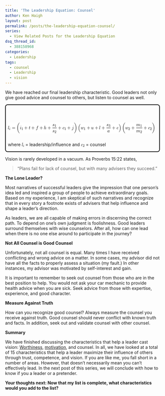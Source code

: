 ```yaml
---
title: 'The Leadership Equation: Counsel'
author: Ken Haigh
layout: post
permalink: /posts/the-leadership-equation-counsel/
series:
  - View Related Posts for the Leadership Equation
dsq_thread_id:
  - 388158968
categories:
  - Leadership
tags:
  - counsel
  - Leadership
  - vision
---
```

We have reached our final leadership characteristic. Good leaders not only give good advice and counsel to others, but listen to counsel as well.

<div style="border: 2px solid #000; padding: 7px 7px 0px; margin-bottom: 7px; border-radius: 8px; -moz-border-radius: 8px; -webkit-border-radius: 8px;">
  <p class="ql-left-displayed-equation" style="line-height: 36px;">
    <span class="ql-right-eqno"> &nbsp; </span><span class="ql-left-eqno"> &nbsp; </span><img src="/wp-content/ql-cache/quicklatex.com-1add2105e78d180c2c56e665e406a4db_l3.png" height="36" width="477" class="ql-img-displayed-equation " alt="&#92;&#91; &#108;&#95;&#105;&#32;&#61;&#32;&#92;&#108;&#101;&#102;&#116;&#32;&#40;&#32;&#105;&#95;&#49;&#32;&#43;&#32;&#116;&#32;&#43;&#32;&#102;&#32;&#43;&#32;&#104;&#32;&#43;&#32;&#92;&#102;&#114;&#97;&#99;&#123;&#115;&#95;&#49;&#125;&#123;&#115;&#95;&#50;&#125;&#32;&#43;&#32;&#99;&#95;&#49;&#32;&#43;&#32;&#106;&#92;&#114;&#105;&#103;&#104;&#116;&#32;&#41;&#92;&#108;&#101;&#102;&#116;&#32;&#40;&#32;&#119;&#95;&#49;&#32;&#43;&#32;&#117;&#32;&#43;&#32;&#108;&#32;&#43;&#32;&#92;&#102;&#114;&#97;&#99;&#123;&#115;&#95;&#51;&#125;&#123;&#97;&#125;&#32;&#43;&#32;&#101;&#32;&#92;&#114;&#105;&#103;&#104;&#116;&#32;&#41;&#92;&#108;&#101;&#102;&#116;&#32;&#40;&#32;&#119;&#95;&#50;&#32;&#43;&#32;&#92;&#102;&#114;&#97;&#99;&#123;&#109;&#95;&#49;&#125;&#123;&#109;&#95;&#50;&#125;&#32;&#43;&#32;&#99;&#95;&#50;&#32;&#32;&#92;&#114;&#105;&#103;&#104;&#116;&#32;&#41; &#92;&#93;" title="Rendered by QuickLaTeX.com" />
  </p>
  
  <p>
    where <img src="/wp-content/ql-cache/quicklatex.com-0c4401c34d885cf9bd7f1d7f7e127004_l3.png" class="ql-img-inline-formula " alt="&#108;&#95;&#105;" title="Rendered by QuickLaTeX.com" height="13" width="8" style="vertical-align: -2px;" /> = leadership/influence and <img src="/wp-content/ql-cache/quicklatex.com-6ef835e6af7dc6a91dd8a74557b70642_l3.png" class="ql-img-inline-formula " alt="&#99;&#95;&#50;" title="Rendered by QuickLaTeX.com" height="9" width="12" style="vertical-align: -2px;" /> = counsel
</div>

Vision is rarely developed in a vacuum. As Proverbs 15:22 states,

> &#8220;Plans fail for lack of counsel, but with many advisers they succeed.&#8221;

<!--more-->


**The Lone Leader?**

Most narratives of successful leaders give the impression that one person&#8217;s idea led and inspired a group of people to achieve extraordinary goals. Based on my experience, I am skeptical of such narratives and recognize that in every story a footnote exists of advisers that help influence and shape a leader&#8217;s direction.

As leaders, we are all capable of making errors in discerning the correct path. To depend on one&#8217;s own judgment is foolishness. Good leaders surround themselves with wise counselors. After all, how can one lead when there is no one else around to participate in the journey?

**Not All Counsel is Good Counsel**

Unfortunately, not all counsel is equal. Many times I have received conflicting and wrong advice on a matter. In some cases, my advisor did not have all the facts to properly assess a situation (my fault.) In other instances, my advisor was motivated by self-interest and gain.

It is important to remember to seek out counsel from those who are in the best position to help. You would not ask your car mechanic to provide health advice when you are sick. Seek advice from those with expertise, experience, and good character.

**Measure Against Truth**

How can you recognize good counsel? Always measure the counsel you receive against truth. Good counsel should never conflict with known truth and facts. In addition, seek out and validate counsel with other counsel.

**Summary**

We have finished discussing the characteristics that help a leader cast vision: <a href="/posts/the-leadership-equation-worthy-vision/" title="The Leadership Equation: Worthy Vision">Worthiness</a>, <a href="/posts/the-leadership-equation-motivation/" title="The Leadership Equation: Motivation">motivation</a>, and counsel. In all, we have looked at a total of 15 characteristics that help a leader maximize their influence of others through trust, competence, and vision. If you are like me, you fall short in a number of areas. However, that doesn&#8217;t necessarily mean you can&#8217;t effectively lead. In the next post of this series, we will conclude with how to know if you a leader or a pretender.

**Your thoughts next: Now that my list is complete, what characteristics would you add to the list?**

<!-- Start Shareaholic Recommendations Automatic -->

<!-- End Shareaholic Recommendations Automatic -->
